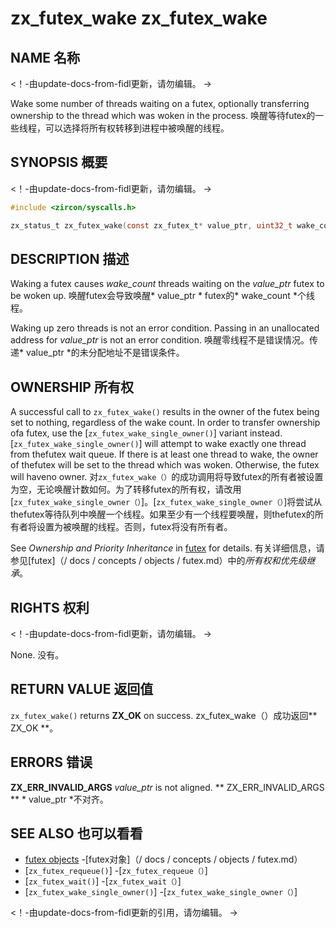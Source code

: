  
# zx_futex_wake  zx_futex_wake 

 
## NAME  名称 

<!-- Updated by update-docs-from-fidl, do not edit. -->  <！-由update-docs-from-fidl更新，请勿编辑。 ->

Wake some number of threads waiting on a futex, optionally transferring ownership to the thread which was woken in the process.  唤醒等待futex的一些线程，可以选择将所有权转移到进程中被唤醒的线程。

 
## SYNOPSIS  概要 

<!-- Updated by update-docs-from-fidl, do not edit. -->  <！-由update-docs-from-fidl更新，请勿编辑。 ->

```c
#include <zircon/syscalls.h>

zx_status_t zx_futex_wake(const zx_futex_t* value_ptr, uint32_t wake_count);
```
 

 
## DESCRIPTION  描述 

Waking a futex causes *wake_count* threads waiting on the *value_ptr* futex to be woken up. 唤醒futex会导致唤醒* value_ptr * futex的* wake_count *个线程。

Waking up zero threads is not an error condition.  Passing in an unallocated address for *value_ptr* is not an error condition. 唤醒零线程不是错误情况。传递* value_ptr *的未分配地址不是错误条件。

 
## OWNERSHIP  所有权 

A successful call to `zx_futex_wake()` results in the owner of the futex being set to nothing, regardless of the wake count.  In order to transfer ownership ofa futex, use the [`zx_futex_wake_single_owner()`] variant instead.[`zx_futex_wake_single_owner()`] will attempt to wake exactly one thread from thefutex wait queue.  If there is at least one thread to wake, the owner of thefutex will be set to the thread which was woken.  Otherwise, the futex will haveno owner. 对`zx_futex_wake（）`的成功调用将导致futex的所有者被设置为空，无论唤醒计数如何。为了转移futex的所有权，请改用[`zx_futex_wake_single_owner（）`]。[`zx_futex_wake_single_owner（）`]将尝试从thefutex等待队列中唤醒一个线程。如果至少有一个线程要唤醒，则thefutex的所有者将设置为被唤醒的线程。否则，futex将没有所有者。

See *Ownership and Priority Inheritance* in [futex](/docs/concepts/objects/futex.md) for details. 有关详细信息，请参见[futex]（/ docs / concepts / objects / futex.md）中的*所有权和优先级继承*。

 
## RIGHTS  权利 

<!-- Updated by update-docs-from-fidl, do not edit. -->  <！-由update-docs-from-fidl更新，请勿编辑。 ->

None.  没有。

 
## RETURN VALUE  返回值 

`zx_futex_wake()` returns **ZX_OK** on success.  zx_futex_wake（）成功返回** ZX_OK **。

 
## ERRORS  错误 

**ZX_ERR_INVALID_ARGS**  *value_ptr* is not aligned.  ** ZX_ERR_INVALID_ARGS ** * value_ptr *不对齐。

 
## SEE ALSO  也可以看看 

 
 - [futex objects](/docs/concepts/objects/futex.md)  -[futex对象]（/ docs / concepts / objects / futex.md）
 - [`zx_futex_requeue()`]  -[`zx_futex_requeue（）`]
 - [`zx_futex_wait()`]  -[`zx_futex_wait（）`]
 - [`zx_futex_wake_single_owner()`]  -[`zx_futex_wake_single_owner（）`]

<!-- References updated by update-docs-from-fidl, do not edit. -->  <！-由update-docs-from-fidl更新的引用，请勿编辑。 ->

